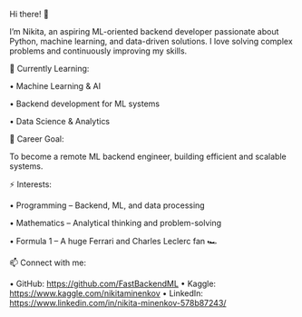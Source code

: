 
Hi there! 👋



I’m Nikita, an aspiring ML-oriented backend developer passionate about Python, machine learning, and data-driven solutions. I love solving complex problems and continuously improving my skills.



🚀 Currently Learning:

• Machine Learning & AI

• Backend development for ML systems

• Data Science & Analytics



🎯 Career Goal:



To become a remote ML backend engineer, building efficient and scalable systems.



⚡ Interests:

• Programming – Backend, ML, and data processing

• Mathematics – Analytical thinking and problem-solving

• Formula 1 – A huge Ferrari and Charles Leclerc fan 🏎️



📫 Connect with me:

• GitHub: https://github.com/FastBackendML
• Kaggle: https://www.kaggle.com/nikitaminenkov
• LinkedIn: https://www.linkedin.com/in/nikita-minenkov-578b87243/
